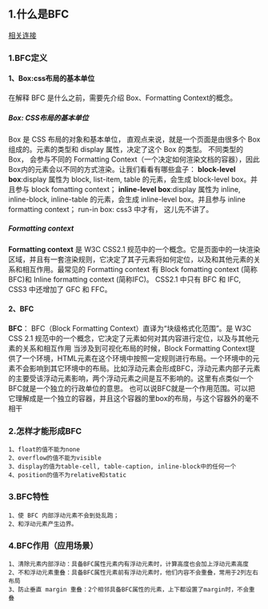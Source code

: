 ## 1.什么是BFC
[相关连接](https://juejin.cn/post/6844903544726749198#comment)

### 1.BFC定义
#### 1、Box:css布局的基本单位
在解释 BFC 是什么之前，需要先介绍 Box、Formatting Context的概念。
##### Box: CSS布局的基本单位
Box 是 CSS 布局的对象和基本单位， 直观点来说，就是一个页面是由很多个 Box 组成的。元素的类型和 display 属性，决定了这个 Box 的类型。 不同类型的 Box， 会参与不同的 Formatting Context（一个决定如何渲染文档的容器），因此Box内的元素会以不同的方式渲染。让我们看看有哪些盒子：
**block-level box**:display 属性为 block, list-item, table 的元素，会生成 block-level box。并且参与 block fomatting context；
**inline-level box**:display 属性为 inline, inline-block, inline-table 的元素，会生成 inline-level box。并且参与 inline formatting context；
run-in box: css3 中才有， 这儿先不讲了。
##### Formatting context
**Formatting context** 是 W3C CSS2.1 规范中的一个概念。它是页面中的一块渲染区域，并且有一套渲染规则，它决定了其子元素将如何定位，以及和其他元素的关系和相互作用。最常见的 Formatting context 有 Block fomatting context (简称BFC)和 Inline formatting context (简称IFC)。
CSS2.1 中只有 BFC 和 IFC, CSS3 中还增加了 GFC 和 FFC。
#### 2、BFC
**BFC**： BFC（Block Formatting Context）直译为“块级格式化范围”。是 W3C CSS 2.1 规范中的一个概念，它决定了元素如何对其内容进行定位，以及与其他元素的关系和相互作用
当涉及到可视化布局的时候，Block Formatting Context提供了一个环境，HTML元素在这个环境中按照一定规则进行布局。一个环境中的元素不会影响到其它环境中的布局。比如浮动元素会形成BFC，浮动元素内部子元素的主要受该浮动元素影响，两个浮动元素之间是互不影响的。这里有点类似一个BFC就是一个独立的行政单位的意思。
也可以说BFC就是一个作用范围。可以把它理解成是一个独立的容器，并且这个容器的里box的布局，与这个容器外的毫不相干

### 2.怎样才能形成BFC
    1、float的值不能为none
    2、overflow的值不能为visible
    3、display的值为table-cell, table-caption, inline-block中的任何一个
    4、position的值不为relative和static

### 3.BFC特性
    1、使 BFC 内部浮动元素不会到处乱跑；
    2、和浮动元素产生边界。

### 4.BFC作用（应用场景）
    1、清除元素内部浮动：具备BFC属性元素内有浮动元素时，计算高度也会加上浮动元素高度
    2、不和浮动元素重叠：具备BFC属性元素前有浮动元素时，他们内容不会重叠，常用于2列左右布局
    3、防止垂直 margin 重叠：2个相邻具备BFC属性的元素，上下都设置了margin时，不会重叠



